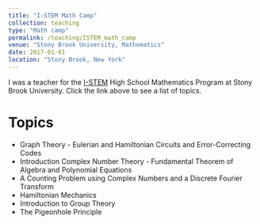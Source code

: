 ```yaml
---
title: "I-STEM Math Camp"
collection: teaching
type: "Math camp"
permalink: /teaching/ISTEM_math_camp
venue: "Stony Brook University, Mathematics"
date: 2017-01-01
location: "Stony Brook, New York"
---
```


I was a teacher for the [I-STEM](https://www.stonybrook.edu/istem/) High School Mathematics Program at Stony Brook University. Click the link above to see a list of topics.

Topics
======
* Graph Theory - Eulerian and Hamiltonian Circuits and Error-Correcting Codes
* Introduction Complex Number Theory - Fundamental Theorem of Algebra and Polynomial Equations
* A Counting Problem using Complex Numbers and a Discrete Fourier Transform
* Hamiltonian Mechanics
* Introduction to Group Theory
* The Pigeonhole Principle
